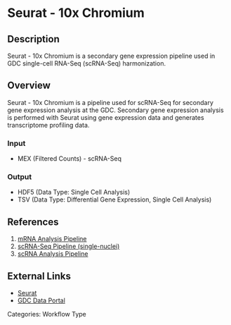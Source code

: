 # Seurat - 10x Chromium

## Description ##

Seurat - 10x Chromium is a secondary gene expression pipeline used in GDC single-cell RNA-Seq (scRNA-Seq) harmonization.

## Overview ##

Seurat - 10x Chromium is a pipeline used for scRNA-Seq for secondary gene expression analysis at the GDC. Secondary gene expression analysis is performed with Seurat using gene expression data and generates transcriptome profiling data.

### Input

* MEX (Filtered Counts) - scRNA-Seq

### Output

* HDF5 (Data Type: Single Cell Analysis)
* TSV (Data Type: Differential Gene Expression, Single Cell Analysis)

## References ##

1. [mRNA Analysis Pipeline](/Data/Bioinformatics_Pipelines/Expression_mRNA_Pipeline/)
1. [scRNA-Seq Pipeline (single-nuclei)](/Data/Bioinformatics_Pipelines/Expression_mRNA_Pipeline/#scrna-seq-pipeline-single-nuclei)
1. [scRNA Analysis Pipeline](/Data/Bioinformatics_Pipelines/Expression_mRNA_Pipeline/#scrna-analysis-pipeline)

## External Links ##

* [Seurat](https://satijalab.org/seurat/)
* [GDC Data Portal](https://portal.gdc.cancer.gov)

Categories: Workflow Type